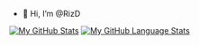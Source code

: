 - 👋 Hi, I’m @RizD


<!---
RizD/RizD is a ✨ special ✨ repository because its `README.md` (this file) appears on your GitHub profile.
You can click the Preview link to take a look at your changes.
- 👀 I’m interested in ...
- 🌱 I’m currently learning Ja
- 💞️ I’m looking to collaborate on ...
- 📫 How to reach me ...
--->
[![My GitHub Stats](https://github-readme-stats.vercel.app/api/?username=rizd&count_private=true&theme=tokyonight&showicons=true)]()
[![My GitHub Language Stats](https://github-readme-stats.vercel.app/api/top-langs/?username=rizd&langs_count=5&theme=tokyonight)]()
